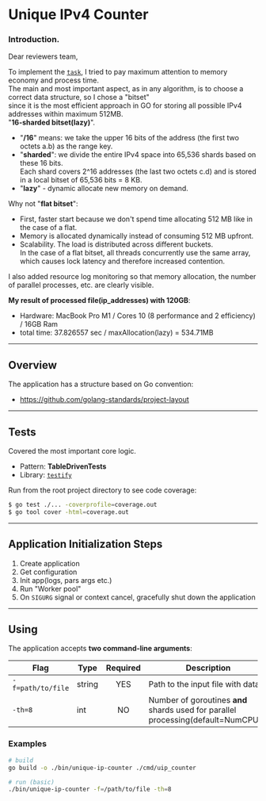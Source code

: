 #  Unique IPv4 Counter

### Introduction.
Dear reviewers team,

To implement the [`task`](https://github.com/Ecwid/new-job/blob/master/IP-Addr-Counter-GO.md),  I tried to pay maximum attention to memory economy and process time.   
The main and most important aspect, as in any algorithm, is to choose a correct data structure, so I chose a "bitset"    
since it is the most efficient approach in GO for storing all possible IPv4 addresses within maximum 512MB.  
"**16-sharded bitset(lazy)**".  
- "**/16**" means: we take the upper 16 bits of the address (the first two octets a.b) as the range key.
- "**sharded**": we divide the entire IPv4 space into 65,536 shards based on these 16 bits.  
Each shard covers 2^16 addresses (the last two octets c.d) and is stored in a local bitset of 65,536 bits = 8 KB.
- "**lazy**" - dynamic allocate new memory on demand.

Why not "**flat bitset**":
- First, faster start because we don't spend time allocating 512 MB like in the case of a flat.
- Memory is allocated dynamically instead of consuming 512 MB upfront.
- Scalability. The load is distributed across different buckets.  
In the case of a flat bitset, all threads concurrently use the same array, which causes lock latency and therefore increased contention.  

I also added resource log monitoring so that memory allocation, the number of parallel processes, etc. are clearly visible.  

**My result of processed file(ip_addresses) with 120GB**:
- Hardware: MacBook Pro M1 / Cores 10 (8 performance and 2 efficiency) / 16GB Ram  
- total time: 37.826557 sec / maxAllocation(lazy) = 534.71MB

---

## Overview

The application has a structure based on Go convention:
- https://github.com/golang-standards/project-layout

---

## Tests

Covered the most important core logic.

- Pattern: **TableDrivenTests**
- Library: [`testify`](https://github.com/stretchr/testify)

Run from the root project directory to see code coverage:

```bash
$ go test ./... -coverprofile=coverage.out
$ go tool cover -html=coverage.out
```

---

## Application Initialization Steps

1. Create application
2. Get configuration
3. Init app(logs, pars args etc.)
4. Run "Worker pool"
5. On `SIGURG` signal or context cancel, gracefully shut down the application

---

## Using

The application accepts **two command-line arguments**:

| Flag               | Type    | Required | Description                                                                        |
|--------------------|---------|:--------:|------------------------------------------------------------------------------------|
| `-f=path/to/file`  | string  |   YES    | Path to the input file with data.                                                  |
| `-th=8`            | int     |    NO    | Number of goroutines **and** shards used for parallel processing(default=NumCPU()) |

### Examples

```bash
# build
go build -o ./bin/unique-ip-counter ./cmd/uip_counter

# run (basic)
./bin/unique-ip-counter -f=/path/to/file -th=8
